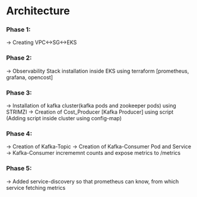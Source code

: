 # Architecture

### Phase 1:
-> Creating VPC<->SG<->EKS

### Phase 2:
-> Observability Stack installation inside EKS using terraform [prometheus, grafana, opencost]

### Phase 3:
-> Installation of kafka cluster(kafka pods and zookeeper pods) using STRIMZI
-> Creation of Cost_Producer [Kafka Producer] using script (Adding script inside cluster using config-map)

### Phase 4:
-> Creation of Kafka-Topic
-> Creation of Kafka-Consumer Pod and Service
-> Kafka-Consumer incrememnt counts and expose metrics to /metrics

### Phase 5:
-> Added service-discovery so that prometheus can know, from which service fetching metrics 
